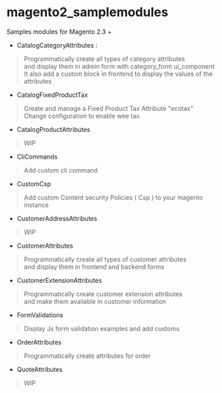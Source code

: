# magento2_samplemodules
Samples modules for Magento 2.3 +

- CatalogCategoryAttributes : 
> Programmatically create all types of category attributes  
> and display them in admin form with category_form ui_component  
> It also add a custom block in frontend to display the values of the attributes
- CatalogFixedProductTax
> Create and manage a Fixed Product Tax Attribute "ecotax"  
> Change configuration to enable wee tax
- CatalogProductAttributes
> WIP
- CliCommands
> Add custom cli command 
- CustomCsp
> Add custom Content security Policies ( Csp ) to your magento instance
- CustomerAddressAttributes
> WIP
- CustomerAttributes
> Programmatically create all types of customer attributes  
> and display them in frontend and backend forms
- CustomerExtensionAttributes
> Programmatically create customer extension attributes  
> and make them available in customer information
- FormValidations
> Display Js form validation examples and add customs  
- OrderAttributes
> Programmatically create attributes for order
- QuoteAttributes
> WIP
